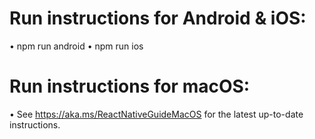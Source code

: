 # Run instructions for Android & iOS:

• npm run android
• npm run ios

# Run instructions for macOS:

• See https://aka.ms/ReactNativeGuideMacOS for the latest up-to-date instructions.
